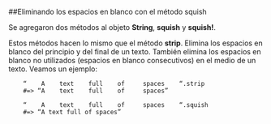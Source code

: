 <!-- -*- mode: markdown; coding: utf-8; -*- -->

##Eliminando los espacios en blanco con el método squish

Se agregaron dos métodos al objeto **String**, **squish** y **squish!**.

Estos métodos hacen lo mismo que el método **strip**. Elimina los espacios en blanco del principio y del final de un texto. También elimina los espacios en blanco no utilizados (espacios en blanco consecutivos) en el medio de un texto.
Veamos un ejemplo:


        “    A    text    full    of     spaces    “.strip
        #=> “A    text    full    of     spaces”

        “    A    text    full    of     spaces    “.squish
        #=> “A text full of spaces”
